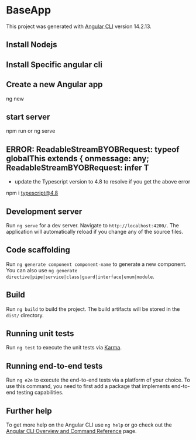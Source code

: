 # BaseApp

This project was generated with [Angular CLI](https://github.com/angular/angular-cli) version 14.2.13.

## Install Nodejs

## Install Specific angular cli

## Create a new Angular app

ng new

## start server

npm run or ng serve

## ERROR: ReadableStreamBYOBRequest: typeof globalThis extends { onmessage: any; ReadableStreamBYOBRequest: infer T

- update the Typescript version to 4.8 to resolve if you get the above error

npm i typescript@4.8

## Development server

Run `ng serve` for a dev server. Navigate to `http://localhost:4200/`. The application will automatically reload if you change any of the source files.

## Code scaffolding

Run `ng generate component component-name` to generate a new component. You can also use `ng generate directive|pipe|service|class|guard|interface|enum|module`.

## Build

Run `ng build` to build the project. The build artifacts will be stored in the `dist/` directory.

## Running unit tests

Run `ng test` to execute the unit tests via [Karma](https://karma-runner.github.io).

## Running end-to-end tests

Run `ng e2e` to execute the end-to-end tests via a platform of your choice. To use this command, you need to first add a package that implements end-to-end testing capabilities.

## Further help

To get more help on the Angular CLI use `ng help` or go check out the [Angular CLI Overview and Command Reference](https://angular.io/cli) page.
